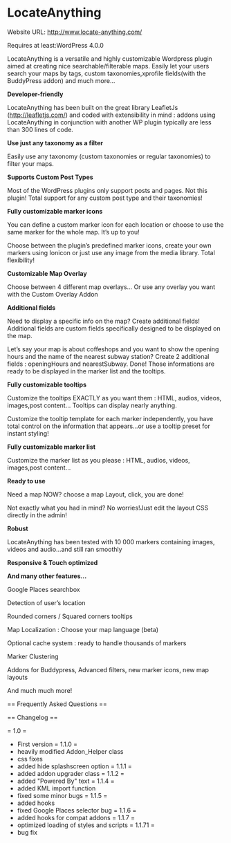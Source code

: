 # LocateAnything

Website URL: http://www.locate-anything.com/

Requires at least:WordPress 4.0.0


LocateAnything is a versatile and highly customizable Wordpress plugin aimed at creating nice searchable/filterable maps.  Easily let your users search your maps by tags, custom taxonomies,xprofile fields(with the BuddyPress addon) and much more... 


**Developer-friendly**

LocateAnything has been built on the great library LeafletJs (http://leafletjs.com/) and coded with extensibility in mind : addons using LocateAnything in conjunction with another WP plugin  typically are less than 300 lines of code.  

**Use just any
taxonomy as a filter**

Easily use any
taxonomy (custom taxonomies or regular taxonomies) to filter your
maps.

**Supports Custom
Post Types**

Most of the
WordPress plugins only support posts and pages. Not this plugin!
Total support for any custom post type and their taxonomies!

**Fully
customizable marker icons**

You can define a
custom marker icon for each location or choose to use the same marker
for the whole map. It’s up to you!

Choose between the
plugin’s predefined marker icons, create your own markers using
Ionicon or just use any image from the media library. Total
flexibility!

**Customizable Map
Overlay**

Choose between 4
different map overlays… Or use any overlay you want with the Custom
Overlay Addon

**Additional fields**

Need to display a
specific info on the map? Create additional fields! Additional fields
are custom fields specifically designed to be displayed on the map.

Let’s say your map
is about coffeshops and you want to show the opening hours and the
name of the nearest subway station? Create 2 additional fields :
openingHours and nearestSubway. Done! Those informations are ready to
be displayed in the marker list and the tooltips.

**Fully
customizable tooltips**

Customize the
tooltips EXACTLY as you want them : HTML, audios, videos, images,post
content… Tooltips can display nearly anything.

Customize the
tooltip template for each marker independently, you have total
control on the information that appears…or use a tooltip preset for
instant styling!

**Fully
customizable marker list**

Customize the marker
list as you please : HTML, audios, videos, images,post content…

**Ready to use**

Need a map NOW?
choose a map Layout, click, you are done!

Not exactly what you
had in mind? No worries!Just edit the layout CSS directly in the
admin!

**Robust**

LocateAnything has
been tested with 10 000 markers containing images, videos and
audio…and still ran smoothly

**Responsive &
Touch optimized**

**And many other
features…**

Google Places
searchbox

Detection of user’s
location

Rounded corners /
Squared corners tooltips

Map Localization :
Choose your map language (beta)

Optional cache
system : ready to handle thousands of markers

Marker Clustering

Addons for
Buddypress, Advanced filters, new marker icons, new map layouts

And much much more!



== Frequently Asked Questions ==




== Changelog ==

= 1.0 =
* First version
= 1.1.0 =
* heavily modified Addon_Helper class
* css fixes
* added hide splashscreen option
= 1.1.1 =
* added addon upgrader class
= 1.1.2 =
* added "Powered By" text
= 1.1.4 =
* added KML import function
* fixed some minor bugs
= 1.1.5 =
* added hooks
* fixed Google Places selector bug
= 1.1.6 =
* added hooks for compat addons
= 1.1.7 =
* optimized loading of styles and scripts
= 1.1.71 =
* bug fix


